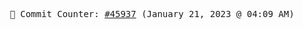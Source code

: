 <p align="center">
    <samp>
        📮 Commit Counter: <a href="https://github.com/Javascript-void0/Javascript-void0/commits/main">#45937</a> (January 21, 2023 @ 04:09 AM)
    </samp>
</p>